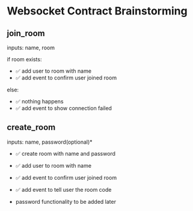# Websocket Contract Brainstorming

## join_room

inputs: name, room

if room exists:

- ✅ add user to room with name
- ✅ add event to confirm user joined room

else:

- ✅ nothing happens
- ✅ add event to show connection failed

## create_room

inputs: name, password(optional)\*

- ✅ create room with name and password
- ✅ add user to room with name
- ✅ add event to confirm user joined room
- ✅ add event to tell user the room code

- password functionality to be added later
